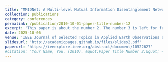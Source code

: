 ```yaml
---
title: "MMIDNet: A Multi-level Mutual Information Disentanglement Network for Cross-domain Infrared Small Target Detection"
collection: publications
category: conferences
permalink: /publication/2010-10-01-paper-title-number-12
excerpt: 'This paper is about the number 2. The number 3 is left for future work.'
date: 2025-10-06
venue: 'IEEE Journal of Selected Topics in Applied Earth Observations and Remote Sensing (I-JSTARS)'
slidesurl: 'http://academicpages.github.io/files/slides2.pdf'
paperurl: 'https://ieeexplore.ieee.org/abstract/document/10522627'
#citation: 'Your Name, You. (2010). &quot;Paper Title Number 2.&quot; <i>Journal 1</i>. 1(2).'
---
```


